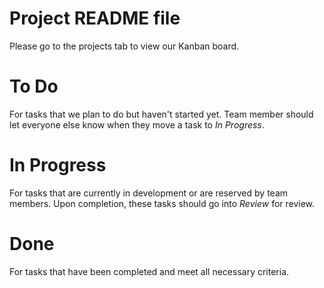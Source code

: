 # Project README file

Please go to the projects tab to view our Kanban board.

# To Do
  For tasks that we plan to do but haven't started yet. Team member should let everyone else know when they move a task to _In Progress_.

# In Progress
  For tasks that are currently in development or are reserved by team members. Upon completion, these tasks should go into _Review_ for review.

# Done
  For tasks that have been completed and meet all necessary criteria.
